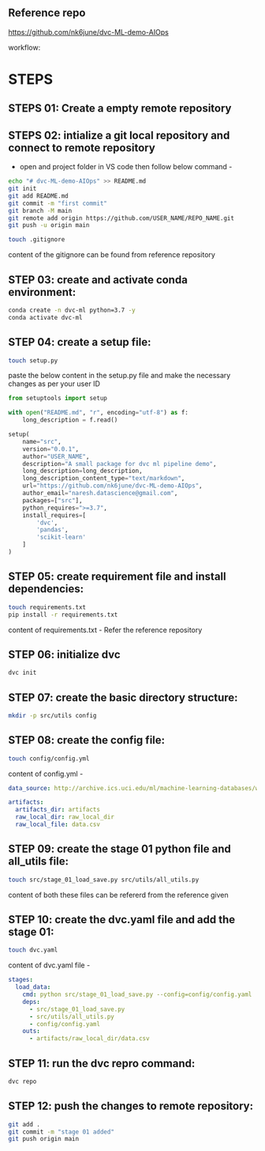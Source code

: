 ## Reference repo
https://github.com/nk6june/dvc-ML-demo-AIOps

workflow:


# STEPS

## STEPS 01: Create a empty remote repository 


## STEPS 02: intialize a git local repository and connect to remote repository
* open and project folder in VS code then follow below command -

```bash
echo "# dvc-ML-demo-AIOps" >> README.md
git init
git add README.md
git commit -m "first commit"
git branch -M main
git remote add origin https://github.com/USER_NAME/REPO_NAME.git
git push -u origin main
```

```bash 
touch .gitignore
```
content of the gitignore can be found from reference repository 

## STEP 03: create and activate conda environment:

```bash
conda create -n dvc-ml python=3.7 -y
conda activate dvc-ml
```

## STEP 04: create a setup file:

```bash
touch setup.py
```

paste the below content in the setup.py file and make the necessary changes as per your user ID
```python
from setuptools import setup

with open("README.md", "r", encoding="utf-8") as f:
    long_description = f.read()

setup(
    name="src",
    version="0.0.1",
    author="USER_NAME",
    description="A small package for dvc ml pipeline demo",
    long_description=long_description,
    long_description_content_type="text/markdown",
    url="https://github.com/nk6june/dvc-ML-demo-AIOps",
    author_email="naresh.datascience@gmail.com",
    packages=["src"],
    python_requires=">=3.7",
    install_requires=[
        'dvc',
        'pandas',
        'scikit-learn'
    ]
)
```

## STEP 05: create requirement file and install dependencies:

```bash
touch requirements.txt
pip install -r requirements.txt
```

content of requirements.txt - Refer the reference repository

## STEP 06: initialize dvc

```bash
dvc init
```

## STEP 07: create the basic directory structure:

```bash
mkdir -p src/utils config
```

## STEP 08: create the config file:

```bash
touch config/config.yml
```
content of config.yml -
```yaml
data_source: http://archive.ics.uci.edu/ml/machine-learning-databases/wine-quality/winequality-red.csv

artifacts: 
  artifacts_dir: artifacts
  raw_local_dir: raw_local_dir
  raw_local_file: data.csv
```

## STEP 09: create the stage 01 python file and all_utils file:

```bash
touch src/stage_01_load_save.py src/utils/all_utils.py
```
content of both these files can be refererd from the reference given

## STEP 10: create the dvc.yaml file and add the stage 01:

```bash
touch dvc.yaml
```
content of dvc.yaml file -

```yaml
stages:
  load_data:
    cmd: python src/stage_01_load_save.py --config=config/config.yaml
    deps:
      - src/stage_01_load_save.py
      - src/utils/all_utils.py
      - config/config.yaml
    outs:
      - artifacts/raw_local_dir/data.csv
```

## STEP 11: run the dvc repro command:

```bash
dvc repo
```

## STEP 12: push the changes to remote repository:

```bash
git add .
git commit -m "stage 01 added"
git push origin main
```